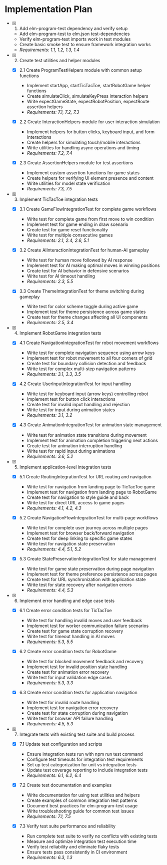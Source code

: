 # Implementation Plan

- [x] 1. Add elm-program-test dependency and verify setup
  - Add elm-program-test to elm.json test-dependencies
  - Verify elm-program-test imports work in test modules
  - Create basic smoke test to ensure framework integration works
  - _Requirements: 1.1, 1.2, 1.3, 1.4_

- [x] 2. Create test utilities and helper modules
  - [x] 2.1 Create ProgramTestHelpers module with common setup functions
    - Implement startApp, startTicTacToe, startRobotGame helper functions
    - Create simulateClick, simulateKeyPress interaction helpers
    - Write expectGameState, expectRobotPosition, expectRoute assertion helpers
    - _Requirements: 7.1, 7.2, 7.3_

  - [x] 2.2 Create InteractionHelpers module for user interaction simulation
    - Implement helpers for button clicks, keyboard input, and form interactions
    - Create helpers for simulating touch/mobile interactions
    - Write utilities for handling async operations and timing
    - _Requirements: 7.2, 7.4_

  - [x] 2.3 Create AssertionHelpers module for test assertions
    - Implement custom assertion functions for game states
    - Create helpers for verifying UI element presence and content
    - Write utilities for model state verification
    - _Requirements: 7.3, 7.5_

- [x] 3. Implement TicTacToe integration tests
  - [x] 3.1 Create GameFlowIntegrationTest for complete game workflows
    - Write test for complete game from first move to win condition
    - Implement test for game ending in draw scenario
    - Create test for game reset functionality
    - Write test for multiple consecutive games
    - _Requirements: 2.1, 2.4, 2.6, 5.1_

  - [x] 3.2 Create AIInteractionIntegrationTest for human-AI gameplay
    - Write test for human move followed by AI response
    - Implement test for AI making optimal moves in winning positions
    - Create test for AI behavior in defensive scenarios
    - Write test for AI timeout handling
    - _Requirements: 2.3, 5.5_

  - [x] 3.3 Create ThemeIntegrationTest for theme switching during gameplay
    - Write test for color scheme toggle during active game
    - Implement test for theme persistence across game states
    - Create test for theme changes affecting all UI components
    - _Requirements: 2.5, 3.4_

- [x] 4. Implement RobotGame integration tests
  - [x] 4.1 Create NavigationIntegrationTest for robot movement workflows
    - Write test for complete navigation sequence using arrow keys
    - Implement test for robot movement to all four corners of grid
    - Create test for boundary collision detection and feedback
    - Write test for complex multi-step navigation patterns
    - _Requirements: 3.1, 3.3, 3.5_

  - [x] 4.2 Create UserInputIntegrationTest for input handling
    - Write test for keyboard input (arrow keys) controlling robot
    - Implement test for button click interactions
    - Create test for invalid input handling and rejection
    - Write test for input during animation states
    - _Requirements: 3.1, 3.2_

  - [x] 4.3 Create AnimationIntegrationTest for animation state management
    - Write test for animation state transitions during movement
    - Implement test for animation completion triggering next actions
    - Create test for animation interruption handling
    - Write test for rapid input during animations
    - _Requirements: 3.6, 5.2_

- [x] 5. Implement application-level integration tests
  - [x] 5.1 Create RoutingIntegrationTest for URL routing and navigation
    - Write test for navigation from landing page to TicTacToe game
    - Implement test for navigation from landing page to RobotGame
    - Create test for navigation to style guide and back
    - Write test for direct URL access to game pages
    - _Requirements: 4.1, 4.2, 4.3_

  - [x] 5.2 Create NavigationFlowIntegrationTest for multi-page workflows
    - Write test for complete user journey across multiple pages
    - Implement test for browser back/forward navigation
    - Create test for deep linking to specific game states
    - Write test for navigation state preservation
    - _Requirements: 4.4, 5.1, 5.2_

  - [x] 5.3 Create StatePreservationIntegrationTest for state management
    - Write test for game state preservation during page navigation
    - Implement test for theme preference persistence across pages
    - Create test for URL synchronization with application state
    - Write test for state recovery after navigation errors
    - _Requirements: 4.4, 5.3_

- [x] 6. Implement error handling and edge case tests
  - [x] 6.1 Create error condition tests for TicTacToe
    - Write test for handling invalid moves and user feedback
    - Implement test for worker communication failure scenarios
    - Create test for game state corruption recovery
    - Write test for timeout handling in AI moves
    - _Requirements: 5.3, 5.5_

  - [x] 6.2 Create error condition tests for RobotGame
    - Write test for blocked movement feedback and recovery
    - Implement test for invalid position state handling
    - Create test for animation error recovery
    - Write test for input validation edge cases
    - _Requirements: 5.3, 3.3_

  - [x] 6.3 Create error condition tests for application navigation
    - Write test for invalid route handling
    - Implement test for navigation error recovery
    - Create test for state corruption during navigation
    - Write test for browser API failure handling
    - _Requirements: 4.5, 5.3_

- [x] 7. Integrate tests with existing test suite and build process
  - [x] 7.1 Update test configuration and scripts
    - Ensure integration tests run with npm run test command
    - Configure test timeouts for integration test requirements
    - Set up test categorization for unit vs integration tests
    - Update test coverage reporting to include integration tests
    - _Requirements: 6.1, 6.2, 6.4_

  - [x] 7.2 Create test documentation and examples
    - Write documentation for using test utilities and helpers
    - Create examples of common integration test patterns
    - Document best practices for elm-program-test usage
    - Write troubleshooting guide for common test issues
    - _Requirements: 7.1, 7.5_

  - [x] 7.3 Verify test suite performance and reliability
    - Run complete test suite to verify no conflicts with existing tests
    - Measure and optimize integration test execution time
    - Verify test reliability and eliminate flaky tests
    - Ensure tests pass consistently in CI environment
    - _Requirements: 6.3, 1.3_